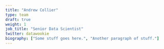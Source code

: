 ```yaml
---
title: "Andrew Collier"
type: team
draft: true
weight: 1
job_title: "Senior Data Scientist"
twitter: datawookie
biography: ["Some stuff goes here.", "Another paragraph of stuff."]
---
```

